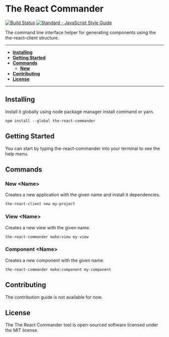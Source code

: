 # The React Commander

[![Build Status](https://travis-ci.org/rhberro/the-react-commander.svg?branch=master)](https://travis-ci.org/rhberro/the-react-client)
[![Standard - JavaScript Style Guide](https://img.shields.io/badge/code%20style-standard-brightgreen.svg)](http://standardjs.com/)

The command line interface helper for generating components using the the-react-client structure.

---

- [**Installing**](#installing)
- [**Getting Started**](#getting-started)
- [**Commands**](#commands)
  - [**New**](#new-name)
- [**Contributing**](#contributing)
- [**License**](#license)

---

## Installing

Install it globally using node package manager install command or yarn.

```
npm install --global the-react-commander
```

## Getting Started

You can start by typing the-react-commander into your terminal to see the help menu.

## Commands

### New \<Name>

Creates a new application with the given name and install it dependencies.

```
the-react-client new my-project
```

### View \<Name>

Creates a new view with the given name.

```
the-react-commander make:view my-view
```

### Component \<Name>

Creates a new component with the given name.

```
the-react-commander make:component my-component
```

## Contributing

The contribution guide is not available for now.

## License

The The React Commander tool is open-sourced software licensed under the MIT license.
